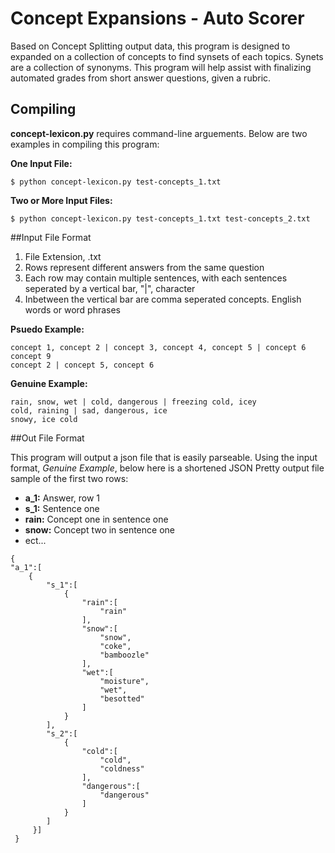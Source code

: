 # Concept Expansions - Auto Scorer

Based on Concept Splitting output data, this program is designed to expanded on 
a collection of concepts to find synsets of each topics. Synets are a collection of
synonyms. This program will help assist with finalizing automated grades from short answer
questions, given a rubric.

## Compiling

**concept-lexicon.py** requires command-line arguements. Below are two examples 
in compiling this program:

**One Input File:**

`$ python concept-lexicon.py test-concepts_1.txt`

**Two or More Input Files:**

`$ python concept-lexicon.py test-concepts_1.txt test-concepts_2.txt`


##Input File Format

1. File Extension, .txt
2. Rows represent different answers from the same question
3. Each row may contain multiple sentences, with each sentences seperated by a 
vertical bar, "|", character
4. Inbetween the vertical bar are comma seperated concepts. English words or word phrases

**Psuedo Example:**
```
concept 1, concept 2 | concept 3, concept 4, concept 5 | concept 6
concept 9
concept 2 | concept 5, concept 6
```

**Genuine Example:**
```
rain, snow, wet | cold, dangerous | freezing cold, icey
cold, raining | sad, dangerous, ice
snowy, ice cold
```

##Out File Format

This program will output a json file that is easily parseable. Using the input 
format, *Genuine Example*, below here is a shortened JSON Pretty output file sample of the first
two rows:

* **a_1:** Answer, row 1
* **s_1:** Sentence one
* **rain:** Concept one in sentence one 
* **snow:** Concept two in sentence one 
* ect...

```
{
"a_1":[
    {
        "s_1":[
            {
                "rain":[
                    "rain"
                ],
                "snow":[
                    "snow",
                    "coke",
                    "bamboozle"
                ],
                "wet":[
                    "moisture",
                    "wet",
                    "besotted"
                ]
            }
        ],
        "s_2":[
            {
                "cold":[
                    "cold",
                    "coldness"
                ],
                "dangerous":[
                    "dangerous"
                ]
            }
        ]
     }]
 }
``` 

